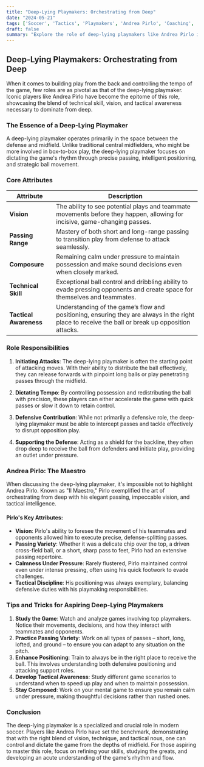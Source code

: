 ```yaml
---
title: "Deep-Lying Playmakers: Orchestrating from Deep"
date: "2024-05-21"
tags: ['Soccer', 'Tactics', 'Playmakers', 'Andrea Pirlo', 'Coaching', 'Player Roles', 'Midfield', 'Strategy', 'Football']
draft: false
summary: "Explore the role of deep-lying playmakers like Andrea Pirlo in controlling the game through their vision, technique, and tactical awareness."
---
```


## Deep-Lying Playmakers: Orchestrating from Deep

When it comes to building play from the back and controlling the tempo of the game, few roles are as pivotal as that of the deep-lying playmaker. Iconic players like Andrea Pirlo have become the epitome of this role, showcasing the blend of technical skill, vision, and tactical awareness necessary to dominate from deep.

### The Essence of a Deep-Lying Playmaker

A deep-lying playmaker operates primarily in the space between the defense and midfield. Unlike traditional central midfielders, who might be more involved in box-to-box play, the deep-lying playmaker focuses on dictating the game's rhythm through precise passing, intelligent positioning, and strategic ball movement.

### Core Attributes

| Attribute             | Description                                                                                                                                              |
|-----------------------|----------------------------------------------------------------------------------------------------------------------------------------------------------|
| **Vision**            | The ability to see potential plays and teammate movements before they happen, allowing for incisive, game-changing passes.                                  |
| **Passing Range**     | Mastery of both short and long-range passing to transition play from defense to attack seamlessly.                                                        |
| **Composure**         | Remaining calm under pressure to maintain possession and make sound decisions even when closely marked.                                                   |
| **Technical Skill**   | Exceptional ball control and dribbling ability to evade pressing opponents and create space for themselves and teammates.                                  |
| **Tactical Awareness**| Understanding of the game’s flow and positioning, ensuring they are always in the right place to receive the ball or break up opposition attacks.           |

### Role Responsibilities

1. **Initiating Attacks**: The deep-lying playmaker is often the starting point of attacking moves. With their ability to distribute the ball effectively, they can release forwards with pinpoint long balls or play penetrating passes through the midfield.

2. **Dictating Tempo**: By controlling possession and redistributing the ball with precision, these players can either accelerate the game with quick passes or slow it down to retain control.

3. **Defensive Contribution**: While not primarily a defensive role, the deep-lying playmaker must be able to intercept passes and tackle effectively to disrupt opposition play.

4. **Supporting the Defense**: Acting as a shield for the backline, they often drop deep to receive the ball from defenders and initiate play, providing an outlet under pressure.

### Andrea Pirlo: The Maestro

When discussing the deep-lying playmaker, it's impossible not to highlight Andrea Pirlo. Known as "Il Maestro," Pirlo exemplified the art of orchestrating from deep with his elegant passing, impeccable vision, and tactical intelligence. 

#### Pirlo's Key Attributes:

- **Vision**: Pirlo's ability to foresee the movement of his teammates and opponents allowed him to execute precise, defense-splitting passes.
- **Passing Variety**: Whether it was a delicate chip over the top, a driven cross-field ball, or a short, sharp pass to feet, Pirlo had an extensive passing repertoire.
- **Calmness Under Pressure**: Rarely flustered, Pirlo maintained control even under intense pressing, often using his quick footwork to evade challenges.
- **Tactical Discipline**: His positioning was always exemplary, balancing defensive duties with his playmaking responsibilities.

### Tips and Tricks for Aspiring Deep-Lying Playmakers

1. **Study the Game**: Watch and analyze games involving top playmakers. Notice their movements, decisions, and how they interact with teammates and opponents.
2. **Practice Passing Variety**: Work on all types of passes – short, long, lofted, and ground – to ensure you can adapt to any situation on the pitch.
3. **Enhance Positioning**: Train to always be in the right place to receive the ball. This involves understanding both defensive positioning and attacking support roles.
4. **Develop Tactical Awareness**: Study different game scenarios to understand when to speed up play and when to maintain possession.
5. **Stay Composed**: Work on your mental game to ensure you remain calm under pressure, making thoughtful decisions rather than rushed ones.

### Conclusion

The deep-lying playmaker is a specialized and crucial role in modern soccer. Players like Andrea Pirlo have set the benchmark, demonstrating that with the right blend of vision, technique, and tactical nous, one can control and dictate the game from the depths of midfield. For those aspiring to master this role, focus on refining your skills, studying the greats, and developing an acute understanding of the game's rhythm and flow.

```